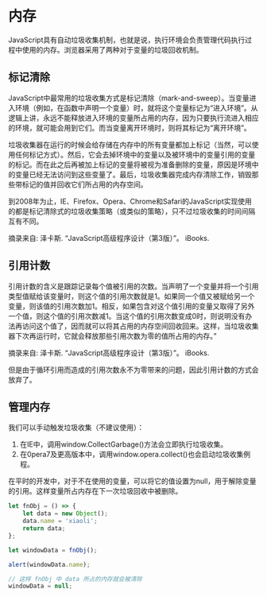 # 内存

JavaScript具有自动垃圾收集机制，也就是说，执行环境会负责管理代码执行过程中使用的内存。浏览器采用了两种对于变量的垃圾回收机制。

## 标记清除

JavaScript中最常用的垃圾收集方式是标记清除（mark-and-sweep）。当变量进入环境（例如，在函数中声明一个变量）时，就将这个变量标记为“进入环境”。从逻辑上讲，永远不能释放进入环境的变量所占用的内存，因为只要执行流进入相应的环境，就可能会用到它们。而当变量离开环境时，则将其标记为“离开环境”。

垃圾收集器在运行的时候会给存储在内存中的所有变量都加上标记（当然，可以使用任何标记方式）。然后，它会去掉环境中的变量以及被环境中的变量引用的变量的标记。而在此之后再被加上标记的变量将被视为准备删除的变量，原因是环境中的变量已经无法访问到这些变量了。最后，垃圾收集器完成内存清除工作，销毁那些带标记的值并回收它们所占用的内存空间。

到2008年为止，IE、Firefox、Opera、Chrome和Safari的JavaScript实现使用的都是标记清除式的垃圾收集策略（或类似的策略），只不过垃圾收集的时间间隔互有不同。

摘录来自: 泽卡斯. “JavaScript高级程序设计（第3版）”。 iBooks.

## 引用计数

引用计数的含义是跟踪记录每个值被引用的次数。当声明了一个变量并将一个引用类型值赋给该变量时，则这个值的引用次数就是1。如果同一个值又被赋给另一个变量，则该值的引用次数加1。相反，如果包含对这个值引用的变量又取得了另外一个值，则这个值的引用次数减1。当这个值的引用次数变成0时，则说明没有办法再访问这个值了，因而就可以将其占用的内存空间回收回来。这样，当垃圾收集器下次再运行时，它就会释放那些引用次数为零的值所占用的内存。”

摘录来自: 泽卡斯. “JavaScript高级程序设计（第3版）”。 iBooks.

但是由于循环引用而造成的引用次数永不为零带来的问题，因此引用计数的方式会放弃了。

## 管理内存

我们可以手动触发垃圾收集（不建议使用）：

1. 在IE中，调用window.CollectGarbage()方法会立即执行垃圾收集。
2. 在0pera7及更高版本中，调用window.opera.collect()也会启动垃圾收集例程。

在平时的开发中，对于不在使用的变量，可以将它的值设置为null，用于解除变量的引用。这样变量所占内存在下一次垃圾回收中被删除。

```javascript
let fnObj = () => {
    let data = new Object();
    data.name = 'xiaoli';
    return data;
};

let windowData = fnObj();

alert(windowData.name);

// 这样 fnObj 中 data 所占的内存就会被清除
windowData = null;
```
